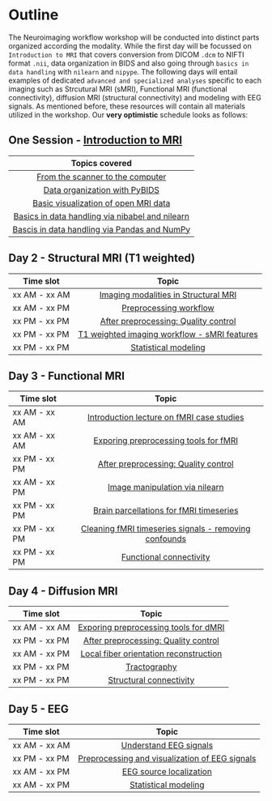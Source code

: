 # Outline

The Neuroimaging workflow workshop will be conducted into distinct parts organized according the
modality. While the first day will be focussed on `Introduction to MRI` that covers conversion
from DICOM `.dcm` to NIFTI format `.nii`, data organization in BIDS and also going through
 `basics in data handling` with `nilearn` and `nipype`. The following days 
will entail examples of dedicated `advanced and specialized analyses` specific to each
imaging such as Strcutural MRI (sMRI), Functional MRI (functional connectivity),
 diffusion MRI (structural connectivity) and modeling with EEG signals.
 As mentioned before, these resources will contain all materials utilized in the workshop.
Our **very optimistic** schedule looks as follows: 

## One Session - [Introduction to MRI]()

| Topics covered |
|:-----:|
|  [From the scanner to the computer]() |
|  [Data organization with PyBIDS]() |
|  [Basic visualization of open MRI data]() |
|  [Basics in data handling via nibabel and nilearn]() |
|  [Bascis in data handling via Pandas and NumPy]() |


## Day 2 - Structural MRI (T1 weighted)

| Time slot         | Topic | 
|--------------|:-----:|
| xx AM - xx AM |  [Imaging modalities in Structural MRI]() |
| xx AM - xx PM |  [Preprocessing workflow]() |
| xx PM - xx PM |  [After preprocessing: Quality control]() |
| xx PM - xx PM |  [T1 weighted imaging workflow - sMRI features]() |
| xx PM - xx PM |  [Statistical modeling]() |

## Day 3 - Functional MRI

| Time slot         | Topic | 
|--------------|:-----:|
| xx AM - xx AM |  [Introduction lecture on fMRI case studies]() |
| xx AM - xx AM |  [Exporing preprocessing tools for fMRI]() |
| xx PM - xx PM |  [After preprocessing: Quality control]() |
| xx AM - xx PM |  [Image manipulation via nilearn]() |
| xx PM - xx PM |  [Brain parcellations for fMRI timeseries]() |
| xx PM - xx PM |  [Cleaning fMRI timeseries signals - removing confounds]() |
| xx PM - xx PM |  [Functional connectivity]() |

## Day 4 - Diffusion MRI

| Time slot         | Topic | 
|--------------|:-----:|
| xx AM - xx AM |  [Exporing preprocessing tools for dMRI]() |
| xx PM - xx PM |  [After preprocessing: Quality control]() |
| xx AM - xx PM |  [Local fiber orientation reconstruction]() |
| xx PM - xx PM |  [Tractography]() |
| xx PM - xx PM |  [Structural connectivity]() |

## Day 5 - EEG

| Time slot         | Topic | 
|--------------|:-----:|
| xx AM - xx AM |  [Understand EEG signals]() |
| xx PM - xx PM |  [Preprocessing and visualization of EEG signals]() |
| xx AM - xx PM |  [EEG source localization]() |
| xx AM - xx PM |  [Statistical modeling]() |
